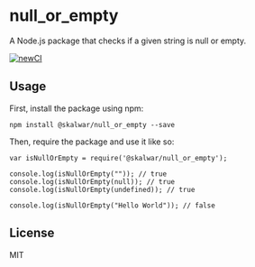 # null_or_empty

A Node.js package that checks if a given string is null or empty.

[![newCI](https://github.com/sagar-aryal/CI-and-AWS/actions/workflows/main.yml/badge.svg)](https://github.com/sagar-aryal/CI-and-AWS/actions/workflows/main.yml)

## Usage

First, install the package using npm:

    npm install @skalwar/null_or_empty --save

Then, require the package and use it like so:

    var isNullOrEmpty = require('@skalwar/null_or_empty');

    console.log(isNullOrEmpty("")); // true
    console.log(isNullOrEmpty(null)); // true
    console.log(isNullOrEmpty(undefined)); // true

    console.log(isNullOrEmpty("Hello World")); // false

## License

MIT
